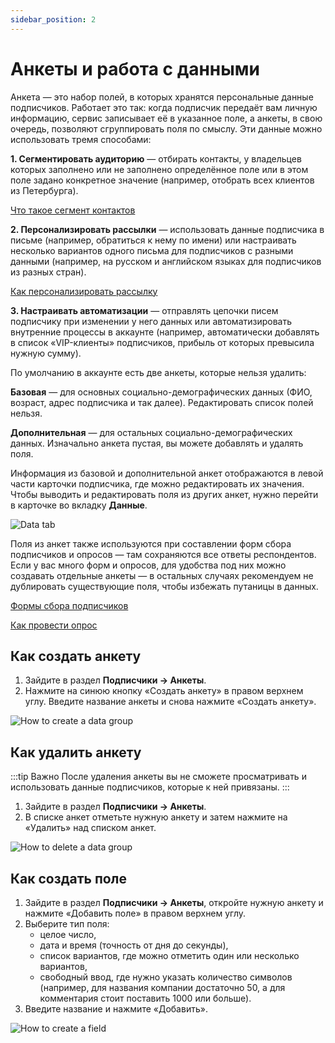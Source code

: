 ```yaml
---
sidebar_position: 2
---
```


# Анкеты и работа с данными

Анкета — это набор полей, в которых хранятся персональные данные подписчиков. Работает это так: когда подписчик передаёт вам личную информацию, сервис записывает её в указанное поле, а анкеты, в свою очередь, позволяют сгруппировать поля по смыслу. Эти данные можно использовать тремя способами:

**1. Сегментировать аудиторию** — отбирать контакты, у владельцев которых заполнено или не заполнено определённое поле или в этом поле задано конкретное значение (например, отобрать всех клиентов из Петербурга).

[Что такое сегмент контактов](../lists-and-segments/what-is-segment.md)

**2. Персонализировать рассылки** — использовать данные подписчика в письме (например, обратиться к нему по имени) или настраивать несколько вариантов одного письма для подписчиков с разными данными (например, на русском и английском языках для подписчиков из разных стран).

[Как персонализировать рассылку](/docs/email-campaigns/personalization/how-to-personalize-campaign.md)

**3. Настраивать автоматизации** — отправлять цепочки писем подписчику при изменении у него данных или автоматизировать внутренние процессы в аккаунте (например, автоматически добавлять в список «VIP-клиенты» подписчиков, прибыль от которых превысила нужную сумму).

По умолчанию в аккаунте есть две анкеты, которые нельзя удалить:

**Базовая** — для основных социально-демографических данных (ФИО, возраст, адрес подписчика и так далее). Редактировать список полей нельзя.

**Дополнительная** — для остальных социально-демографических данных. Изначально анкета пустая, вы можете добавлять и удалять поля.

Информация из базовой и дополнительной анкет отображаются в левой части карточки подписчика, где можно редактировать их значения. Чтобы выводить и редактировать поля из других анкет, нужно перейти в карточке во вкладку **Данные**.

![Data tab](/img/subscribers/subscriber-data\data-groups/data-tab.gif) <br/>

Поля из анкет также используются при составлении форм сбора подписчиков и опросов — там сохраняются все ответы респондентов. Если у вас много форм и опросов, для удобства под них можно создавать отдельные анкеты — в остальных случаях рекомендуем не дублировать существующие поля, чтобы избежать путаницы в данных.

[Формы сбора подписчиков](/docs/forms/signup-forms.md)

[Как провести опрос](/docs/forms/how-to-conduct-a-poll.mdx)

## Как создать анкету

1. Зайдите в раздел **Подписчики → Анкеты**.
2. Нажмите на синюю кнопку «Создать анкету» в правом верхнем углу. Введите название анкеты и снова нажмите «Создать анкету».

![How to create a data group](/img/subscribers/subscriber-data\data-groups/how-to-create-a-data-group.gif) <br/>

## Как удалить анкету

:::tip Важно
После удаления анкеты вы не сможете просматривать и использовать данные подписчиков, которые к ней привязаны.
:::

1. Зайдите в раздел **Подписчики → Анкеты**.
2. В списке анкет отметьте нужную анкету и затем нажмите на «Удалить» над списком анкет.

![How to delete a data group](/img/subscribers/subscriber-data\data-groups/how-to-delete-a-data-group.png) <br/>

## Как создать поле

1. Зайдите в раздел **Подписчики → Анкеты**, откройте нужную анкету и нажмите «Добавить поле» в правом верхнем углу.
2. Выберите тип поля:
   - целое число,
   - дата и время (точность от дня до секунды),
   - список вариантов, где можно отметить один или несколько вариантов,
   - свободный ввод, где нужно указать количество символов (например, для названия компании достаточно 50, а для комментария стоит поставить 1000 или больше).
3. Введите название и нажмите «Добавить».

![How to create a field](/img/subscribers/subscriber-data\data-groups/how-to-create-a-field.gif) <br/>
